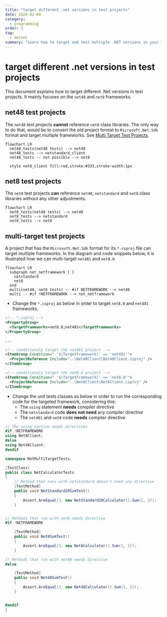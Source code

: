 ```yaml
---
title: "target different .net versions in test projects"
date: 2024-02-04
category:
  - programming
order: 3
tag:
  - dotnet
summary: "Learn how to target and test multiple .NET versions in your test projects."
---
```


# target different .net versions in test projects

This document explains how to target different .Net versions in test projects.
It mainly focuses on the `net48` and `net8` frameworks.

## net48 test projects

The `net48` test projects **cannot** reference `net8` class libraries. The only
way to do that, would be to convert the old project format to
`Microsoft.Net.Sdk` format and target multiple frameworks. See [Multi Target
Test Projects](#multi-target-tests-projects).

```mermaid
flowchart LR
  net48_tests(net48 tests) --> net48
  net48_tests --> netstandard_client
  net48_tests -- not possible --> net8

  style net8_client fill:red,stroke:#333,stroke-width:1px
```

## net8 test projects

The `net8` test projects **can** reference `net48`, `netstandard` and `net8`
class libraries without any other adjustments.

```mermaid
flowchart LR
  net8_tests(net48 tests) --> net48
  net8_tests --> netstandard
  net8_tests --> net8
```

## multi-target test projects

A project that has the `Microsoft.Net.Sdk` format for its `*.csproj` file can
target multiple frameworks. In the diagram and code snippets below, it is
illustrated how we can multi-target `net481` and `net8.0`.

```mermaid
flowchart LR
  subgraph not_netframework [ ]
    netstandard
    net8
  end
  multi(net48, net8 tests) -- #if NETFRAMEWORK --> net48
  multi -- #if !NETFRAMEWORK --> not_netframework
```

- Change the `*.csproj` as below in order to target `net8.0` and `net481`
  frameworks.

```xml
<!-- *.csproj -->
<PropertyGroup>
  <TargetFrameworks>net8.0;net481</TargetFrameworks>
</PropertyGroup>

...

<!-- conditionaly target the net481 project -->
<ItemGroup Condition=" '$(TargetFramework)' == 'net481'">
  <ProjectReference Include="..\Net48Client\Net48Client.csproj" />
</ItemGroup>

<!-- conditionaly target the net8.0 project -->
<ItemGroup Condition=" '$(TargetFramework)' == 'net8.0'">
  <ProjectReference Include="..\Net8Client\Net8Client.csproj" />
</ItemGroup>
```

- Change the unit tests classes as below in order to run the corresponding code
  for the targeted framework, considering this:
  - The `using` statement **needs** compiler directive
  - The `netstandard` code **does not need** any compiler directive
  - The `net481` and `net8` code **needs** compiler directive

```cs
// The using section needs directives
#if !NETFRAMEWORK
using Net8Client;
#else
using Net48Client;
#endif

namespace NetMultiTargetTests;

[TestClass]
public class NetCalculatorTests
{
    // Method that runs with netstandard doesn't need any directive
    [TestMethod]
    public void NetStandard20SumTest()
    {
        Assert.AreEqual(3, new NetStandard20Calculator().Sum(1, 2));
    }


// Methods that run with net8 needs directive
#if !NETFRAMEWORK

    [TestMethod]
    public void Net8SumTest()
    {
        Assert.AreEqual(3, new Net8Calculator().Sum(1, 2));
    }

// Methods that run with net48 needs directive
#else

    [TestMethod]
    public void Net48SumTest()
    {
        Assert.AreEqual(3, new Net48Calculator().Sum(1, 2));
    }


#endif
}
```
